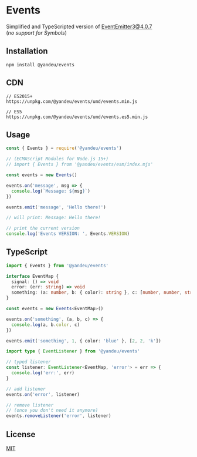 # Events

Simplified and TypeScripted version of EventEmitter3@4.0.7  
(_no support for Symbols_)

## Installation

```console
npm install @yandeu/events
```

## CDN

```console
// ES2015+
https://unpkg.com/@yandeu/events/umd/events.min.js

// ES5
https://unpkg.com/@yandeu/events/umd/events.es5.min.js
```

## Usage

```ts
const { Events } = require('@yandeu/events')

// (ECMAScript Modules for Node.js 15+)
// import { Events } from '@yandeu/events/esm/index.mjs'

const events = new Events()

events.on('message', msg => {
  console.log(`Message: ${msg}`)
})

events.emit('message', 'Hello there!')

// will print: Message: Hello there!
```

```ts
// print the current version
console.log('Events VERSION: ', Events.VERSION)
```

## TypeScript

```ts
import { Events } from '@yandeu/events'

interface EventMap {
  signal: () => void
  error: (err: string) => void
  something: (a: number, b: { color?: string }, c: [number, number, string]) => void
}

const events = new Events<EventMap>()

events.on('something', (a, b, c) => {
  console.log(a, b.color, c)
})

events.emit('something', 1, { color: 'blue' }, [2, 2, 'k'])
```

```ts
import type { EventListener } from '@yandeu/events'

// typed listener
const listener: EventListener<EventMap, 'error'> = err => {
  console.log('err:', err)
}

// add listener
events.on('error', listener)

// remove listener
// (once you don't need it anymore)
events.removeListener('error', listener)
```

## License

[MIT](LICENSE)
